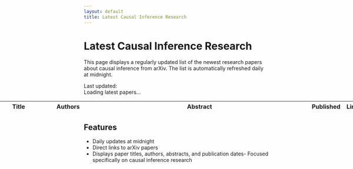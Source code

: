 ```yaml
---
layout: default
title: Latest Causal Inference Research
---
```


# Latest Causal Inference Research

This page displays a regularly updated list of the newest research papers about causal inference from arXiv. The list is automatically refreshed daily at midnight.

<div class="last-updated">Last updated: <span id="update-time"></span></div>
<div id="loading">Loading latest papers...</div>
<table id="papers-table">
    <thead>
        <tr>
            <th>Title</th>
            <th>Authors</th>
            <th>Abstract</th>
            <th>Published</th>
            <th>Link</th>
        </tr>
    </thead>
    <tbody id="papers-body">
    </tbody>
</table>

<style>
table {
    width: 200%;
    margin-left: -50%;
    margin-right: -50%;
    table-layout: fixed;
}

/* Column widths */
th:nth-child(1), td:nth-child(1) { width: 15%; }  /* Title */
th:nth-child(2), td:nth-child(2) { width: 12%; }  /* Authors */
th:nth-child(3), td:nth-child(3) { width: 60%; }  /* Abstract */
th:nth-child(4), td:nth-child(4) { width: 8%; }   /* Published */
th:nth-child(5), td:nth-child(5) { width: 5%; }   /* Link */
</style>

<script>
    async function fetchPapers() {
        const query = 'search_query=all:causal+inference&submittedDate:[${yesterday}+TO+${today}]&sortBy=submittedDate&sortOrder=descending&start=0&max_results=10';
        const response = await fetch(`https://export.arxiv.org/api/query?${query}`);
        const text = await response.text();
        const parser = new DOMParser();
        const xml = parser.parseFromString(text, 'text/xml');
        return Array.from(xml.getElementsByTagName('entry')).map(entry => ({
            title: entry.querySelector('title').textContent,
            authors: Array.from(entry.getElementsByTagName('author'))
                .map(author => author.textContent)
                .join(', '),
            abstract: entry.querySelector('summary').textContent,
            published: new Date(entry.querySelector('published').textContent)
                .toLocaleDateString(),
            link: Array.from(entry.getElementsByTagName('link'))
                .find(link => link.getAttribute('title') === 'pdf')
                ?.getAttribute('href') || entry.querySelector('id').textContent
        }));
    }

    function updateTable(papers) {
        const tbody = document.getElementById('papers-body');
        tbody.innerHTML = papers.map(paper => `
            <tr>
                <td>${paper.title}</td>
                <td>${paper.authors}</td>
                <td>${paper.abstract}</td>
                <td>${paper.published}</td>
                <td><a href="${paper.link}" target="_blank">View</a></td>
            </tr>
        `).join('');
        document.getElementById('loading').style.display = 'none';
        document.getElementById('update-time').textContent = 
            new Date().toLocaleString();
    }

    async function updatePapers() {
        try {
            const papers = await fetchPapers();
            updateTable(papers);
        } catch (error) {
            console.error('Error fetching papers:', error);
            document.getElementById('loading').textContent = 
                'Error loading papers. Please try again later.';
        }
    }

    // Update immediately when page loads
    updatePapers();

    // Calculate time until next midnight
    const now = new Date();
    const tomorrow = new Date(now);
    tomorrow.setDate(tomorrow.getDate() + 1);
    tomorrow.setHours(0, 0, 0, 0);
    const timeUntilMidnight = tomorrow - now;

    // Set up daily updates at midnight
    setTimeout(() => {
        updatePapers();
        setInterval(updatePapers, 24 * 60 * 60 * 1000);
    }, timeUntilMidnight);
</script>

## Features
- Daily updates at midnight
- Direct links to arXiv papers
- Displays paper titles, authors, abstracts, and publication dates- Focused specifically on causal inference research
